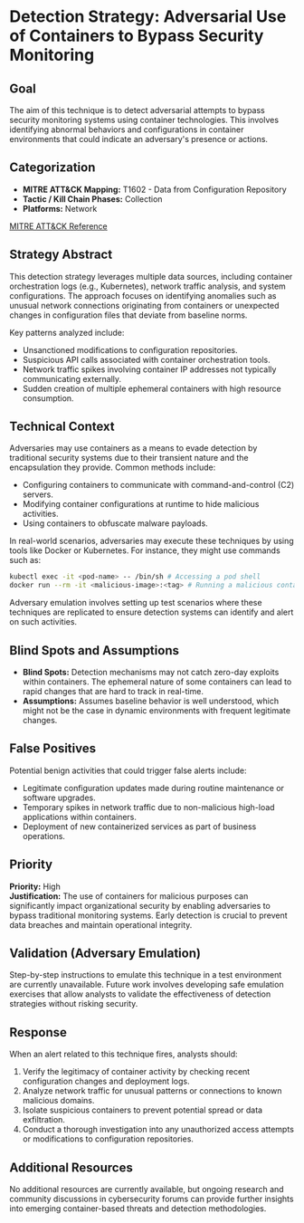 # Detection Strategy: Adversarial Use of Containers to Bypass Security Monitoring

## Goal
The aim of this technique is to detect adversarial attempts to bypass security monitoring systems using container technologies. This involves identifying abnormal behaviors and configurations in container environments that could indicate an adversary's presence or actions.

## Categorization
- **MITRE ATT&CK Mapping:** T1602 - Data from Configuration Repository
- **Tactic / Kill Chain Phases:** Collection
- **Platforms:** Network

[MITRE ATT&CK Reference](https://attack.mitre.org/techniques/T1602)

## Strategy Abstract
This detection strategy leverages multiple data sources, including container orchestration logs (e.g., Kubernetes), network traffic analysis, and system configurations. The approach focuses on identifying anomalies such as unusual network connections originating from containers or unexpected changes in configuration files that deviate from baseline norms.

Key patterns analyzed include:
- Unsanctioned modifications to configuration repositories.
- Suspicious API calls associated with container orchestration tools.
- Network traffic spikes involving container IP addresses not typically communicating externally.
- Sudden creation of multiple ephemeral containers with high resource consumption.

## Technical Context
Adversaries may use containers as a means to evade detection by traditional security systems due to their transient nature and the encapsulation they provide. Common methods include:
- Configuring containers to communicate with command-and-control (C2) servers.
- Modifying container configurations at runtime to hide malicious activities.
- Using containers to obfuscate malware payloads.

In real-world scenarios, adversaries may execute these techniques by using tools like Docker or Kubernetes. For instance, they might use commands such as:
```bash
kubectl exec -it <pod-name> -- /bin/sh # Accessing a pod shell
docker run --rm -it <malicious-image>:<tag> # Running a malicious container image
```

Adversary emulation involves setting up test scenarios where these techniques are replicated to ensure detection systems can identify and alert on such activities.

## Blind Spots and Assumptions
- **Blind Spots:** Detection mechanisms may not catch zero-day exploits within containers. The ephemeral nature of some containers can lead to rapid changes that are hard to track in real-time.
- **Assumptions:** Assumes baseline behavior is well understood, which might not be the case in dynamic environments with frequent legitimate changes.

## False Positives
Potential benign activities that could trigger false alerts include:
- Legitimate configuration updates made during routine maintenance or software upgrades.
- Temporary spikes in network traffic due to non-malicious high-load applications within containers.
- Deployment of new containerized services as part of business operations.

## Priority
**Priority:** High  
**Justification:** The use of containers for malicious purposes can significantly impact organizational security by enabling adversaries to bypass traditional monitoring systems. Early detection is crucial to prevent data breaches and maintain operational integrity.

## Validation (Adversary Emulation)
Step-by-step instructions to emulate this technique in a test environment are currently unavailable. Future work involves developing safe emulation exercises that allow analysts to validate the effectiveness of detection strategies without risking security.

## Response
When an alert related to this technique fires, analysts should:
1. Verify the legitimacy of container activity by checking recent configuration changes and deployment logs.
2. Analyze network traffic for unusual patterns or connections to known malicious domains.
3. Isolate suspicious containers to prevent potential spread or data exfiltration.
4. Conduct a thorough investigation into any unauthorized access attempts or modifications to configuration repositories.

## Additional Resources
No additional resources are currently available, but ongoing research and community discussions in cybersecurity forums can provide further insights into emerging container-based threats and detection methodologies.